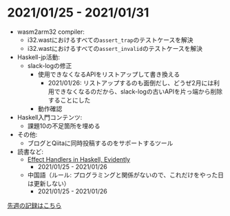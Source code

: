 # 2021/01/25 - 2021/01/31

- wasm2arm32 compiler:
    - i32.wastにおけるすべての`assert_trap`のテストケースを解決
    - i32.wastにおけるすべての`assert_invalid`のテストケースを解決
- Haskell-jp活動:
    - slack-logの修正
        - 使用できなくなるAPIをリストアップして書き換える
            - 2021/01/26: リストアップするのも面倒だし、どうぜ2月には利用できなくなるのだから、slack-logの古いAPIを片っ端から削除することにした
        - 動作確認
- Haskell入門コンテンツ:
    - 課題10の不足箇所を埋める
- その他:
    - ブログとQiitaに同時投稿するのをサポートするツール
- 読書など:
    - [Effect Handlers in Haskell, Evidently](https://xnning.github.io/papers/haskell-evidently.pdf)
        - 2021/01/25 - 2021/01/26
    - 中国語（ルール: プログラミングと関係がないので、これだけをやった日は更新しない）
        - 2021/01/25 - 2021/01/26

[先週の記録はこちら](https://github.com/igrep/daily-commits/blob/42123041bda568c3e820ea9bbcdd6f139c6d4854/yesterday.md)
